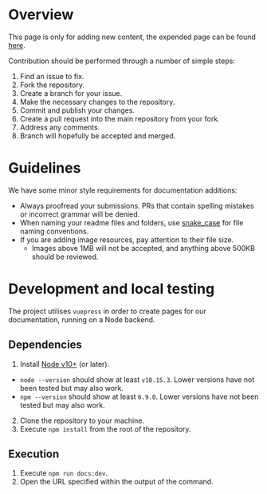 # Overview

This page is only for adding new content, the expended page can be found [here](https://rocketleaguemapmaking.com/recourses/contribute.html). 

Contribution should be performed through a number of simple steps:
1. Find an issue to fix.
2. Fork the repository.
3. Create a branch for your issue.
4. Make the necessary changes to the repository.
5. Commit and publish your changes.
6. Create a pull request into the main repository from your fork.
7. Address any comments.
8. Branch will hopefully be accepted and merged.

# Guidelines
We have some minor style requirements for documentation additions:
- Always proofread your submissions. PRs that contain spelling mistakes or incorrect grammar will be denied.
- When naming your readme files and folders, use [snake_case](https://en.wikipedia.org/wiki/Snake_case) for file naming conventions.
- If you are adding image resources, pay attention to their file size. 
  - Images above 1MB will not be accepted, and anything above 500KB should be reviewed.

# Development and local testing
The project utilises `vuepress` in order to create pages for our documentation, running on a Node backend.

## Dependencies
1. Install [Node v10+](https://docs.npmjs.com/downloading-and-installing-node-js-and-npm) (or later).
  - `node --version` should show at least `v10.15.3`. Lower versions have not been tested but may also work.
  - `npm --version` should show at least `6.9.0`. Lower versions have not been tested but may also work.
2. Clone the repository to your machine.
3. Execute `npm install` from the root of the repository.

## Execution
1. Execute `npm run docs:dev`.
2. Open the URL specified within the output of the command.
